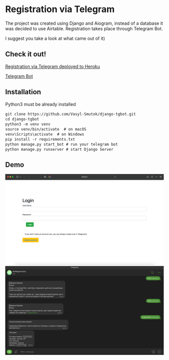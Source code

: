 # Registration via Telegram


The project was created using Django and Aiogram, instead of a database it was decided to use Airtable. 
Registration takes place through Telegram Bot. 

I suggest you take a look at what came out of it)

## Check it out!


[Registration via Telegram deployed to Heroku](#)

[Telegram Bot](https://t.me/registration23_bot)


## Installation

Python3 must be already installed

```shell
git clone https://github.com/Vasyl-Smutok/django-tgbot.git
cd django-tgbot
python3 -m venv venv
source venv/bin/activate  # on macOS
venv\Scripts\activate  # on Windows 
pip install -r requirements.txt  
python manage.py start_bot # run your telegram bot
python manage.py runserver # start Django Server
```


## Demo 

![Website ](interface_foto/site_demo.png)
![Telegram bot ](interface_foto/demo_telegram.png)